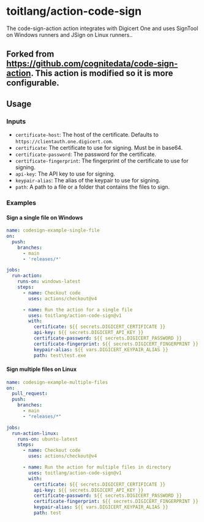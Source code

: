 # toitlang/action-code-sign

The code-sign-action action integrates with Digicert One and uses SignTool on Windows runners and JSign on Linux runners..

Forked from https://github.com/cognitedata/code-sign-action. This action is modified so it is more configurable.
------------

## Usage

### Inputs
- `certificate-host`: The host of the certificate. Defaults to `https://clientauth.one.digicert.com`.
- `certificate`: The certificate to use for signing. Must be in base64.
- `certificate-password`: The password for the certificate.
- `certificate-fingerprint`: The fingerprint of the certificate to use for signing.
- `api-key`: The API key to use for signing.
- `keypair-alias`: The alias of the keypair to use for signing.
- `path`: A path to a file or a folder that contains the files to sign.

### Examples

#### Sign a single file on Windows

```yaml
name: codesign-example-single-file
on:
  push:
    branches:
      - main
      - 'releases/*'

jobs:
  run-action:
    runs-on: windows-latest
    steps:
      - name: Checkout code
        uses: actions/checkout@v4

      - name: Run the action for a single file
        uses: toitlang/action-code-sign@v1
        with:
          certificate: ${{ secrets.DIGICERT_CERTIFICATE }}
          api-key: ${{ secrets.DIGICERT_API_KEY }}
          certificate-password: ${{ secrets.DIGICERT_PASSWORD }}
          certificate-fingerprint: ${{ secrets.DIGICERT_FINGERPRINT }}
          keypair-alias: ${{ vars.DIGICERT_KEYPAIR_ALIAS }}
          path: test\test.exe
```

#### Sign multiple files on Linux

```yaml
name: codesign-example-multiple-files
on:
  pull_request:
  push:
    branches:
      - main
      - "releases/*"

jobs:
  run-action-linux:
    runs-on: ubuntu-latest
    steps:
      - name: Checkout code
        uses: actions/checkout@v4

      - name: Run the action for multiple files in directory
        uses: toitlang/action-code-sign@v1
        with:
          certificate: ${{ secrets.DIGICERT_CERTIFICATE }}
          api-key: ${{ secrets.DIGICERT_API_KEY }}
          certificate-password: ${{ secrets.DIGICERT_PASSWORD }}
          certificate-fingerprint: ${{ secrets.DIGICERT_FINGERPRINT }}
          keypair-alias: ${{ vars.DIGICERT_KEYPAIR_ALIAS }}
          path: test
```
